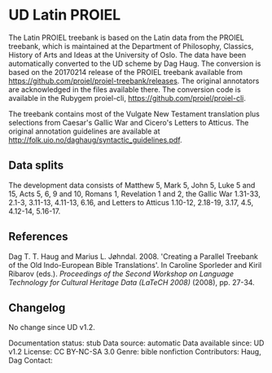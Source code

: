 # UD Latin PROIEL

The Latin PROIEL treebank is based on the Latin data from the PROIEL treebank, which is maintained at the Department of Philosophy, Classics, History of Arts and Ideas at the University of Oslo. The data have been automatically converted to the UD scheme by Dag Haug. The conversion is based on the 20170214 release of the PROIEL treebank available from https://github.com/proiel/proiel-treebank/releases. The original annotators are acknowledged in the files available there. The conversion code is available in the Rubygem proiel-cli, https://github.com/proiel/proiel-cli.

The treebank contains most of the Vulgate New Testament translation plus selections from Caesar's Gallic War and Cicero's Letters to Atticus. The original annotation guidelines are available at http://folk.uio.no/daghaug/syntactic_guidelines.pdf.

## Data splits
The development data consists of Matthew 5, Mark 5, John 5, Luke 5 and 15, Acts 5, 6, 9 and 10, Romans 1, Revelation 1 and 2, the Gallic War 1.31-33, 2.1-3, 3.11-13, 4.11-13, 6.16, and Letters to Atticus 1.10-12, 2.18-19, 3.17, 4.5, 4.12-14, 5.16-17.

## References
 Dag T. T. Haug and Marius L. Jøhndal. 2008. 'Creating a Parallel Treebank of the Old Indo-European Bible Translations'. In Caroline Sporleder and Kiril Ribarov (eds.).  *Proceedings of the Second Workshop on Language Technology for Cultural Heritage Data (LaTeCH 2008)* (2008), pp. 27-34.

## Changelog

No change since UD v1.2.


Documentation status: stub
Data source: automatic
Data available since: UD v1.2
License: CC BY-NC-SA 3.0
Genre: bible nonfiction
Contributors: Haug, Dag
Contact:

